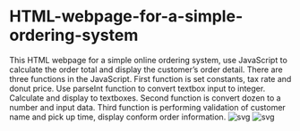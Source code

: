 # HTML-webpage-for-a-simple-ordering-system
This HTML webpage for a simple online ordering system, use JavaScript to calculate the order total and display the customer’s order detail.
There are three functions in the JavaScript.
First function is set constants, tax rate and donut price. Use parseInt function to convert textbox input to integer. Calculate and display to textboxes.
Second function is convert dozen to a number and input data.
Third function is performing validation of customer name and pick up time, display conform order information.
![svg](HTML-webpage-for-a-simple-ordering-system/screenshot01.png)
![svg](HTML-webpage-for-a-simple-ordering-system/screenshot02.png)
